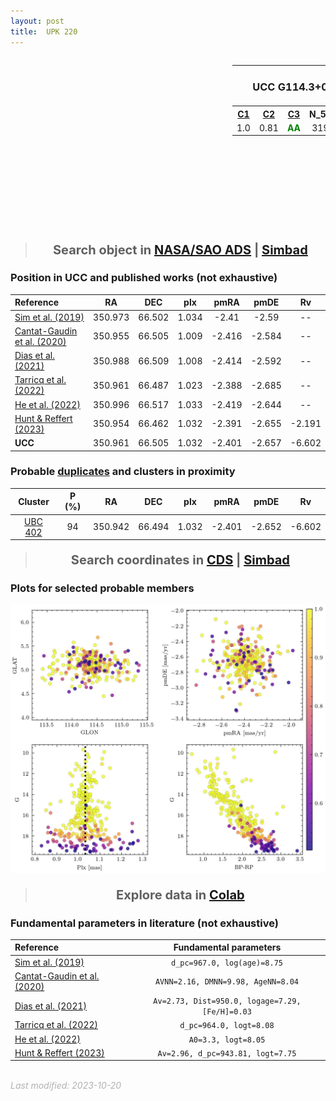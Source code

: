 ```yaml
---
layout: post
title:  UPK 220
---
```


<div style="display: flex; justify-content: space-between;">
 <div style="text-align: center;">
 <!-- Left block -->
 <div id="aladin-lite-div" style="width:355px;height:250px;"></div>
 <script type="text/javascript" src="https://aladin.cds.unistra.fr/AladinLite/api/v3/latest/aladin.js" charset="utf-8"></script>
 <script type="text/javascript">
   let aladin;
   A.init.then(() => {
      aladin = A.aladin('#aladin-lite-div', {survey: "P/DSS2/color", fov:0.467, target: "350.961 66.505"});
   });
 </script>
</div>
<!-- Left block -->

<table style="text-align: center; width:355px;height:250px;">
  <!-- Row 1 (title) -->
  <tr>
    <td colspan="5"><h3>UCC G114.3+05.1</h3></td>
  </tr>
  <!-- Row 2 -->
  <tr>
    <th><a href="https://ucc.ar/faq#what-are-the-c1-c2-and-c3-parameters" title="Photometric class">C1</a></th>
    <th><a href="https://ucc.ar/faq#what-are-the-c1-c2-and-c3-parameters" title="Density class">C2</a></th>
    <th><a href="https://ucc.ar/faq#what-are-the-c1-c2-and-c3-parameters" title="Combined class">C3</a></th>
    <th><div title="Stars with membership probability >50%">N_50</div></th>
    <th><div title="Radius that contains half the members [arcmin]">r_50</div></th>
  </tr>
  <!-- Row 3 -->
  <tr>
    <td>1.0</td>
    <td>0.81</td>
    <td><span style="color: green; font-weight: bold;">A</span><span style="color: green; font-weight: bold;">A</span></td>
    <td>319</td>
    <td>14.0</td>
  </tr>
</table>
</div>

> <p style="text-align:center; font-weight: bold; font-size:20px">Search object in <a href="https://ui.adsabs.harvard.edu/search/q=%20collection%3Aastronomy%20body%3A%22UPK%20220%22&sort=date%20desc%2C%20bibcode%20desc&p_=0" target="_blank">NASA/SAO ADS</a> | <a href="https://simbad.cds.unistra.fr/simbad/sim-id-refs?Ident=upk220" target="_blank">Simbad</a></p>


### Position in UCC and published works (not exhaustive)

| Reference    | RA    | DEC   | plx  | pmRA  | pmDE   |  Rv  |
| :---         | :---: | :---: | :---: | :---: | :---: | :---: |
|[Sim et al. (2019)](https://ui.adsabs.harvard.edu/abs/2019JKAS...52..145S/abstract) | 350.973 | 66.502 | 1.034 | -2.41 | -2.59 | -- |
|[Cantat-Gaudin et al. (2020)](https://ui.adsabs.harvard.edu/abs/2020A%26A...640A...1C) | 350.955 | 66.505 | 1.009 | -2.416 | -2.584 | -- |
|[Dias et al. (2021)](https://ui.adsabs.harvard.edu/abs/2021MNRAS.504..356D) | 350.988 | 66.509 | 1.008 | -2.414 | -2.592 | -- |
|[Tarricq et al. (2022)](https://ui.adsabs.harvard.edu/abs/2022A%26A...659A..59T/abstract) | 350.961 | 66.487 | 1.023 | -2.388 | -2.685 | -- |
|[He et al. (2022)](https://ui.adsabs.harvard.edu/abs/2022ApJS..262....7H/abstract) | 350.996 | 66.517 | 1.033 | -2.419 | -2.644 | -- |
|[Hunt & Reffert (2023)](https://ui.adsabs.harvard.edu/abs/2023arXiv230313424H/abstract) | 350.954 | 66.462 | 1.032 | -2.391 | -2.655 | -2.191 |
| **UCC** |350.961 | 66.505 | 1.032 | -2.401 | -2.657 | -6.602 |


### Probable <a href="https://ucc.ar/faq#probable-duplicates" title="See FAQ for definition of proximity">duplicates</a> and clusters in proximity

| Cluster | P (%) | RA    | DEC   | plx   | pmRA  | pmDE  | Rv    |
| :---:   | :---: | :---: | :---: | :---: | :---: | :---: | :---: |
|[UBC 402](https://ucc.ar/_clusters/ubc402/)| 94 | 350.942 | 66.494 | 1.032 | -2.401 | -2.652 | -6.602 |

> <p style="text-align:center; font-weight: bold; font-size:20px">Search coordinates in <a href="https://cdsportal.u-strasbg.fr/?target=350.961,66.505" target="_blank">CDS</a> | <a href="https://simbad.cds.unistra.fr/mobile/object_list.html?coord=350.961%2066.505&output=json&radius=5&userEntry=upk220" target="_blank">Simbad</a></p>

### Plots for selected probable members

![CLUSTER](https://raw.githubusercontent.com/ucc23/Q2P/main/plots/upk220.webp)


> <p style="text-align:center; font-weight: bold; font-size:20px">Explore data in <a href="https://colab.research.google.com/github/UCC23/Q2P/blob/master/notebooks/upk220.ipynb" target="_blank">Colab</a></p>


### Fundamental parameters in literature (not exhaustive)

| Reference |  Fundamental parameters |
| :---         |     :---:      |
| [Sim et al. (2019)](https://ui.adsabs.harvard.edu/abs/2019JKAS...52..145S/abstract) | `d_pc=967.0, log(age)=8.75` |
| [Cantat-Gaudin et al. (2020)](https://ui.adsabs.harvard.edu/abs/2020A%26A...640A...1C) | `AVNN=2.16, DMNN=9.98, AgeNN=8.04` |
| [Dias et al. (2021)](https://ui.adsabs.harvard.edu/abs/2021MNRAS.504..356D) | `Av=2.73, Dist=950.0, logage=7.29, [Fe/H]=0.03` |
| [Tarricq et al. (2022)](https://ui.adsabs.harvard.edu/abs/2022A%26A...659A..59T/abstract) | `d_pc=964.0, logt=8.08` |
| [He et al. (2022)](https://ui.adsabs.harvard.edu/abs/2022ApJS..262....7H/abstract) | `A0=3.3, logt=8.05` |
| [Hunt & Reffert (2023)](https://ui.adsabs.harvard.edu/abs/2023arXiv230313424H/abstract) | `Av=2.96, d_pc=943.81, logt=7.75` |

<br>
<font color="b3b1b1"><i>Last modified: 2023-10-20</i></font>
